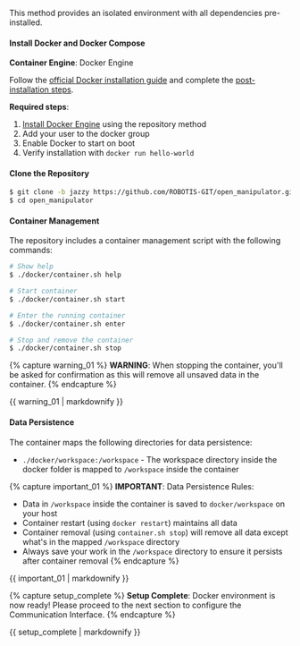This method provides an isolated environment with all dependencies pre-installed.

#### Install Docker and Docker Compose

**Container Engine**: Docker Engine

Follow the [official Docker installation guide](https://docs.docker.com/engine/install/ubuntu/) and complete the [post-installation steps](https://docs.docker.com/engine/install/linux-postinstall/).

**Required steps**:
1. [Install Docker Engine](https://docs.docker.com/engine/install/ubuntu/) using the repository method
2. Add your user to the docker group
3. Enable Docker to start on boot
4. Verify installation with `docker run hello-world`

#### Clone the Repository
```bash
$ git clone -b jazzy https://github.com/ROBOTIS-GIT/open_manipulator.git
$ cd open_manipulator
```

#### Container Management
The repository includes a container management script with the following commands:

```bash
# Show help
$ ./docker/container.sh help

# Start container
$ ./docker/container.sh start

# Enter the running container
$ ./docker/container.sh enter

# Stop and remove the container
$ ./docker/container.sh stop
```

{% capture warning_01 %}
**WARNING**: When stopping the container, you'll be asked for confirmation as this will remove all unsaved data in the container.
{% endcapture %}
<div class="notice--warning">{{ warning_01 | markdownify }}</div>

#### Data Persistence
The container maps the following directories for data persistence:

- `./docker/workspace:/workspace` - The workspace directory inside the docker folder is mapped to `/workspace` inside the container

{% capture important_01 %}
**IMPORTANT**: Data Persistence Rules:

- Data in `/workspace` inside the container is saved to `docker/workspace` on your host
- Container restart (using `docker restart`) maintains all data
- Container removal (using `container.sh stop`) will remove all data except what's in the mapped `/workspace` directory
- Always save your work in the `/workspace` directory to ensure it persists after container removal
{% endcapture %}
<div class="notice--danger">{{ important_01 | markdownify }}</div>

{% capture setup_complete %}
**Setup Complete**: Docker environment is now ready! Please proceed to the next section to configure the Communication Interface.
{% endcapture %}
<div class="notice--success">{{ setup_complete | markdownify }}</div> 